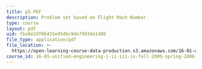 ```yaml
---
title: p5.PDF
description: Problem set based on Flight Mach Number.
type: course
layout: pdf
uid: fba9e2df06431ed5dbc9de7993da1d88
file_type: application/pdf
file_location: >-
  https://open-learning-course-data-production.s3.amazonaws.com/16-01-unified-engineering-i-ii-iii-iv-fall-2005-spring-2006/fba9e2df06431ed5dbc9de7993da1d88_p5.PDF
course_id: 16-01-unified-engineering-i-ii-iii-iv-fall-2005-spring-2006
---
```

